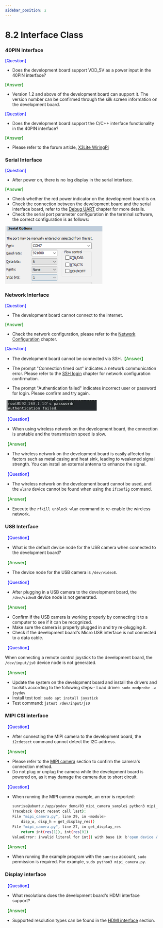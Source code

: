 ```yaml
---
sidebar_position: 2
---
```


# 8.2 Interface Class

### 40PIN Interface

<font color='Blue'>[Question]</font> 

- Does the development board support VDD_5V as a power input in the 40PIN interface?

<font color='Green'>[Answer]</font> 

- Version 1.2 and above of the development board can support it. The version number can be confirmed through the silk screen information on the development board.

<font color='Blue'>[Question]</font> 

- Does the development board support the C/C++ interface functionality in the 40PIN interface?

<font color='Green'>[Answer]</font>

- Please refer to the forum article, [X3Lite WiringPi](https://developer.horizon.ai/forumDetail/109609560406362634)

### Serial Interface

<font color='Blue'>[Question]</font> 

- After power on, there is no log display in the serial interface.

<font color='Green'>[Answer]</font> 

- Check whether the red power indicator on the development board is on.
- Check the connection between the development board and the serial interface board, refer to the [Debug UART](../installation/hardware_interface#debug_uart) chapter for more details.
- Check the serial port parameter configuration in the terminal software, the correct configuration is as follows:  

![image-20221124200013163](./image/interface/image-20221124200013163.png)

### Network Interface

<font color='Blue'>[Question]</font> 

- The development board cannot connect to the internet.

<font color='Green'>[Answer]</font> 

- Check the network configuration, please refer to the [Network Configuration](../configuration/network) chapter.

<font color='Blue'>[Question]</font> 

- The development board cannot be connected via SSH.<font color='Green'>【Answer】</font>

- The prompt "Connection timed out" indicates a network communication error. Please refer to the [SSH login](../installation/remote_login#ssh) chapter for network configuration confirmation.
- The prompt "Authentication failed" indicates incorrect user or password for login. Please confirm and try again.

![image-20221124201544978](./image/interface/image-20221124201544978.png)

<font color='Blue'>【Question】</font>

- When using wireless network on the development board, the connection is unstable and the transmission speed is slow.

<font color='Green'>【Answer】</font>

- The wireless network on the development board is easily affected by factors such as metal casing and heat sink, leading to weakened signal strength. You can install an external antenna to enhance the signal.

<font color='Blue'>【Question】</font>

- The wireless network on the development board cannot be used, and the `wlan0` device cannot be found when using the `ifconfig` command.

<font color='Green'>【Answer】</font>

- Execute the `rfkill unblock wlan` command to re-enable the wireless network.

### USB Interface

<font color='Blue'>【Question】</font>

- What is the default device node for the USB camera when connected to the development board?

<font color='Green'>【Answer】</font>

- The device node for the USB camera is `/dev/video8`.

<font color='Blue'>【Question】</font>

- After plugging in a USB camera to the development board, the `/dev/video8` device node is not generated.

<font color='Green'>【Answer】</font>

- Confirm if the USB camera is working properly by connecting it to a computer to see if it can be recognized.
- Make sure the camera is properly plugged in and try re-plugging it.
- Check if the development board's Micro USB interface is not connected to a data cable.

<font color='Blue'>【Question】</font>

When connecting a remote control joystick to the development board, the `/dev/input/js0` device node is not generated.

<font color='Green'>【Answer】</font>

- Update the system on the development board and install the drivers and toolkits according to the following steps:- Load driver: `sudo modprobe -a joydev`
- Install test tool: `sudo apt install joystick`
- Test command: `jstest /dev/input/js0`

### MIPI CSI interface

<font color='Blue'>【Question】</font>

- After connecting the MIPI camera to the development board, the `i2cdetect` command cannot detect the I2C address.

<font color='Green'>【Answer】</font>

- Please refer to the [MIPI camera](../installation/hardware_interface#mipi_port) section to confirm the camera's connection method.
- Do not plug or unplug the camera while the development board is powered on, as it may damage the camera due to short circuit.

<font color='Blue'>【Question】</font>

- When running the MIPI camera example, an error is reported:
    ```bash
    sunrise@ubuntu:/app/pydev_demo/03_mipi_camera_sample$ python3 mipi_camera.py
    Traceback (most recent call last):
    File "mipi_camera.py", line 29, in <module>
        disp_w, disp_h = get_display_res()
    File "mipi_camera.py", line 27, in get_display_res
        return int(res[1]), int(res[0])
    ValueError: invalid literal for int() with base 10: b'open device /dev/lt8618_ioctl failed\ndevice not open\n1080'
    ```

<font color='Green'>【Answer】</font>

- When running the example program with the `sunrise` account, `sudo` permission is required. For example, `sudo python3 mipi_camera.py`.

### Display interface

<font color='Blue'>【Question】</font>

- What resolutions does the development board's HDMI interface support?

<font color='Green'>【Answer】</font>

- Supported resolution types can be found in the [HDMI interface](../installation/hardware_interface#hdmi_interface) section.